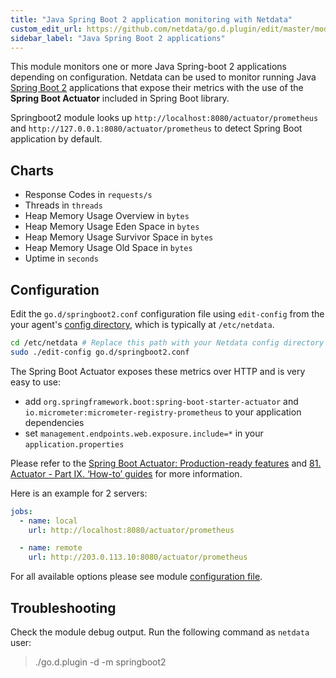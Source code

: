 ```yaml
---
title: "Java Spring Boot 2 application monitoring with Netdata"
custom_edit_url: https://github.com/netdata/go.d.plugin/edit/master/modules/springboot2/README.md
sidebar_label: "Java Spring Boot 2 applications"
---
```




This module monitors one or more Java Spring-boot 2 applications depending on configuration.
Netdata can be used to monitor running Java [Spring Boot 2](https://spring.io/) applications that expose their metrics with the use of the **Spring Boot Actuator** included in Spring Boot library.

Springboot2 module looks up `http://localhost:8080/actuator/prometheus` and `http://127.0.0.1:8080/actuator/prometheus` to detect Spring Boot application by default.

## Charts

-   Response Codes in `requests/s`
-   Threads in `threads`
-   Heap Memory Usage Overview in `bytes`
-   Heap Memory Usage Eden Space in `bytes`
-   Heap Memory Usage Survivor Space in `bytes`
-   Heap Memory Usage Old Space in `bytes`
-   Uptime in `seconds`

## Configuration

Edit the `go.d/springboot2.conf` configuration file using `edit-config` from the your agent's [config
directory](agent/step-by-step/step-04.md#find-your-netdataconf-file), which is typically at `/etc/netdata`.

```bash
cd /etc/netdata # Replace this path with your Netdata config directory
sudo ./edit-config go.d/springboot2.conf
```

The Spring Boot Actuator exposes these metrics over HTTP and is very easy to use:

-   add `org.springframework.boot:spring-boot-starter-actuator` and `io.micrometer:micrometer-registry-prometheus` to your application dependencies
-   set `management.endpoints.web.exposure.include=*` in your `application.properties`

Please refer to the [Spring Boot Actuator: Production-ready features](https://docs.spring.io/spring-boot/docs/current/reference/html/production-ready.html) 
and [81. Actuator - Part IX. ‘How-to’ guides](https://docs.spring.io/spring-boot/docs/current/reference/html/howto-actuator.html) for more information.

Here is an example for 2 servers:

```yaml
jobs:
  - name: local
    url: http://localhost:8080/actuator/prometheus

  - name: remote
    url: http://203.0.113.10:8080/actuator/prometheus
```

For all available options please see module [configuration file](https://github.com/netdata/go.d.plugin/blob/master/config/go.d/springboot2.conf).

## Troubleshooting

Check the module debug output. Run the following command as `netdata` user:

> ./go.d.plugin -d -m springboot2
